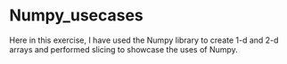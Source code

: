 # Numpy_usecases

Here in this exercise, I have used the Numpy library to create 1-d and 2-d arrays and performed slicing to showcase the uses of Numpy.
